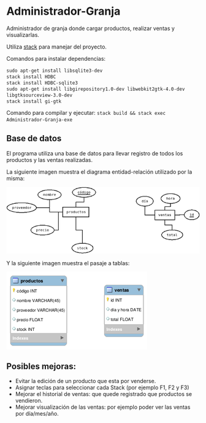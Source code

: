 # Administrador-Granja
Administrador de granja donde cargar productos, realizar ventas y visualizarlas.

Utiliza [stack](https://docs.haskellstack.org/en/stable/install_and_upgrade/) para manejar del proyecto.

Comandos para instalar dependencias:
```sudo apt-get install sqlite3
sudo apt-get install libsqlite3-dev
stack install HDBC
stack install HDBC-sqlite3
sudo apt-get install libgirepository1.0-dev libwebkit2gtk-4.0-dev libgtksourceview-3.0-dev
stack install gi-gtk
```

Comando para compilar y ejecutar:
`stack build && stack exec Administrador-Granja-exe`

## Base de datos
El programa utiliza una base de datos para llevar registro de todos los productos y las ventas realizadas.

La siguiente imagen muestra el diagrama entidad-relación utilizado por la misma:

![diagrama e/r](/assets/diagrama_entidad_relacion.png)

Y la siguiente imagen muestra el pasaje a tablas:

![tablas](/assets/tablas.png)

## Posibles mejoras:
* Evitar la edición de un producto que esta por venderse.
* Asignar teclas para seleccionar cada Stack (por ejemplo F1, F2 y F3)
* Mejorar el historial de ventas: que quede registrado que productos se vendieron.
* Mejorar visualización de las ventas: por ejemplo poder ver las ventas por día/mes/año.

